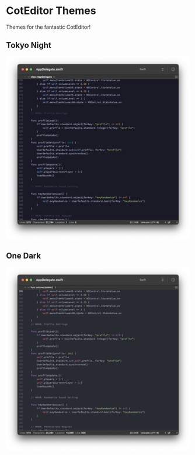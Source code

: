 # CotEditor Themes
Themes for the fantastic CotEditor!

## Tokyo Night
![alt text](https://github.com/MrKai77/CotEditor-Themes/blob/main/Tokyo%20Night/Screenshot.png)

## One Dark
![alt text](https://github.com/MrKai77/CotEditor-Themes/blob/main/One%20Dark/Screenshot.png)
